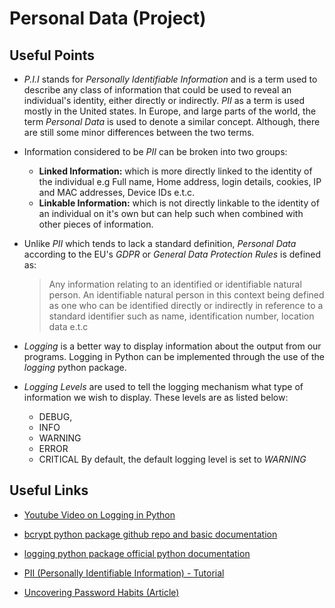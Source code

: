 # Personal Data (Project)

## Useful Points
- _P.I.I_ stands for _Personally Identifiable Information_ and is a term used to describe any class of information that could be used to reveal an individual's identity, either directly or indirectly. _PII_ as a term is used mostly in the United states. In Europe, and large parts of the world, the term _Personal Data_ is used to denote a similar concept. Although, there are still some minor differences between the two terms.

- Information considered to be _PII_ can be broken into two groups:
  + **Linked Information:** which is more directly linked to the identity of the individual e.g Full name, Home address, login details, cookies, IP and MAC addresses, Device IDs e.t.c.
  + **Linkable Information:** which is not directly linkable to the identity of an individual on it's own but can help such when combined with other pieces of information.

- Unlike _PII_ which tends to lack a standard definition, _Personal Data_ according to the EU's _GDPR_ or _General Data Protection Rules_ is defined as:
  > Any information relating to an identified or identifiable natural person. An identifiable natural person in this context being defined as one who can be identified directly or indirectly in reference to a standard identifier such as name, identification number, location data e.t.c

- _Logging_ is a better way to display information about the output from our programs. Logging in Python can be implemented through the use of the _logging_ python package. 

- _Logging Levels_ are used to tell the logging mechanism what type of information we wish to display. These levels are as listed below:
  + DEBUG,
  + INFO
  + WARNING
  + ERROR
  + CRITICAL
  By default, the default logging level is set to _WARNING_


## Useful Links

- [Youtube Video on Logging in Python](https://www.youtube.com/watch?v=-ARI4Cz-awo)

- [bcrypt python package github repo and basic documentation](https://github.com/pyca/bcrypt/)

- [logging python package official python documentation](https://docs.python.org/3/library/logging.html)

- [PII (Personally Identifiable Information) - Tutorial](https://piwik.pro/blog/what-is-pii-personal-data/)

- [Uncovering Password Habits (Article)](https://www.digitalguardian.com/blog/uncovering-password-habits-are-users-password-security-habits-improving-infographic)